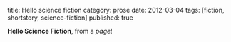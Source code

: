 title: Hello science fiction
category: prose
date: 2012-03-04
tags: [fiction, shortstory, science-fiction]
published: true

**Hello Science Fiction**, from a *page*!
